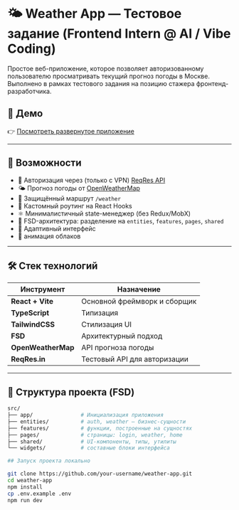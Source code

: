 # 🌤️ Weather App — Тестовое задание (Frontend Intern @ AI / Vibe Coding)

Простое веб-приложение, которое позволяет авторизованному пользователю просматривать текущий прогноз погоды в Москве. Выполнено в рамках тестового задания на позицию стажера фронтенд-разработчика.

## 🔗 Демо

👉 [Посмотреть развернутое приложение](https://your-deployed-url.com)

---

## 📌 Возможности

- 🔐 Авторизация через (только с VPN) [ReqRes API](https://reqres.in/) 
- 🌤️ Прогноз погоды от [OpenWeatherMap](https://openweathermap.org/)
- 🚫 Защищённый маршрут `/weather`
- 🧭 Кастомный роутинг на React Hooks
- ⚛️ Минималистичный state-менеджер (без Redux/MobX)
- 🧱 FSD-архитектура: разделение на `entities`, `features`, `pages`, `shared`
- 📱 Адаптивный интерфейс
- 🎨 анимация облаков

---

## 🛠️ Стек технологий

| Инструмент        | Назначение                          |
|-------------------|-------------------------------------|
| **React + Vite**  | Основной фреймворк и сборщик        |
| **TypeScript**    | Типизация                           |
| **TailwindCSS**   | Стилизация UI                       |
| **FSD**           | Архитектурный подход                |
| **OpenWeatherMap**| API прогноза погоды                 |
| **ReqRes.in**     | Тестовый API для авторизации        |

---

## 📂 Структура проекта (FSD)

```bash
src/
├── app/               # Инициализация приложения
├── entities/          # auth, weather — бизнес-сущности
├── features/          # функции, построенные на сущностях
├── pages/             # страницы: login, weather, home
├── shared/            # UI-компоненты, типы, утилиты
└── widgets/           # составные блоки интерфейса

## Запуск проекта локально

git clone https://github.com/your-username/weather-app.git
cd weather-app
npm install
cp .env.example .env
npm run dev
